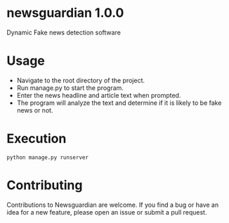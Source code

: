 # newsguardian 1.0.0
Dynamic Fake news detection software 

# Usage
* Navigate to the root directory of the project.
* Run manage.py to start the program.
* Enter the news headline and article text when prompted.
* The program will analyze the text and determine if it is likely to be fake news or not.

# Execution
```
python manage.py runserver
```

# Contributing
Contributions to Newsguardian are welcome. If you find a bug or have an idea for a new feature, please open an issue or submit a pull request.
